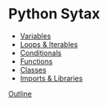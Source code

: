 Python Sytax
============

* [Variables](syntax_variables.md)
* [Loops & Iterables](syntax_loops_collections.md)
* [Conditionals](syntax_conditionals.md)
* [Functions](syntax_functions.md)
* [Classes](syntax_classes.md)
* [Imports & Libraries](syntax_importing.md)

[Outline](outline.md)
